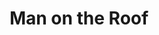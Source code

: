 ---
title: "Man on the Roof"
year: 1976
rating: 4.5
stars: "★★★★½"
rewatched: false
permalink: "man-on-the-roof"
watched_on: 2024-02-13
---
